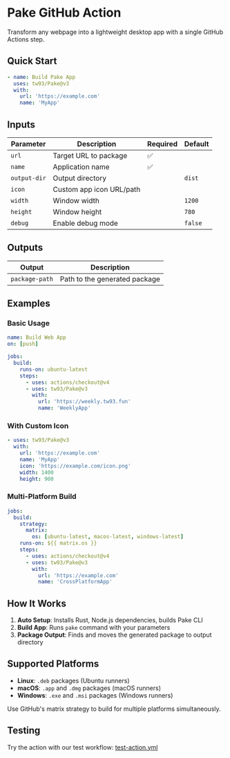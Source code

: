 # Pake GitHub Action

Transform any webpage into a lightweight desktop app with a single GitHub Actions step.

## Quick Start

```yaml
- name: Build Pake App
  uses: tw93/Pake@v3
  with:
    url: 'https://example.com'
    name: 'MyApp'
```

## Inputs

| Parameter | Description | Required | Default |
|-----------|-------------|----------|---------|
| `url` | Target URL to package | ✅ | |
| `name` | Application name | ✅ | |
| `output-dir` | Output directory | | `dist` |
| `icon` | Custom app icon URL/path | | |
| `width` | Window width | | `1200` |
| `height` | Window height | | `780` |
| `debug` | Enable debug mode | | `false` |

## Outputs

| Output | Description |
|--------|-------------|
| `package-path` | Path to the generated package |

## Examples

### Basic Usage

```yaml
name: Build Web App
on: [push]

jobs:
  build:
    runs-on: ubuntu-latest
    steps:
      - uses: actions/checkout@v4
      - uses: tw93/Pake@v3
        with:
          url: 'https://weekly.tw93.fun'
          name: 'WeeklyApp'
```

### With Custom Icon

```yaml
- uses: tw93/Pake@v3
  with:
    url: 'https://example.com'
    name: 'MyApp'
    icon: 'https://example.com/icon.png'
    width: 1400
    height: 900
```

### Multi-Platform Build

```yaml
jobs:
  build:
    strategy:
      matrix:
        os: [ubuntu-latest, macos-latest, windows-latest]
    runs-on: ${{ matrix.os }}
    steps:
      - uses: actions/checkout@v4
      - uses: tw93/Pake@v3
        with:
          url: 'https://example.com'
          name: 'CrossPlatformApp'
```

## How It Works

1. **Auto Setup**: Installs Rust, Node.js dependencies, builds Pake CLI
2. **Build App**: Runs `pake` command with your parameters  
3. **Package Output**: Finds and moves the generated package to output directory

## Supported Platforms

- **Linux**: `.deb` packages (Ubuntu runners)
- **macOS**: `.app` and `.dmg` packages (macOS runners)  
- **Windows**: `.exe` and `.msi` packages (Windows runners)

Use GitHub's matrix strategy to build for multiple platforms simultaneously.

## Testing

Try the action with our test workflow: [test-action.yml](.github/workflows/test-action.yml)
